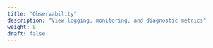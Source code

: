 ```yaml
---
title: "Observability"
description: "View logging, monitoring, and diagnostic metrics"
weight: 8
draft: false
---
```


